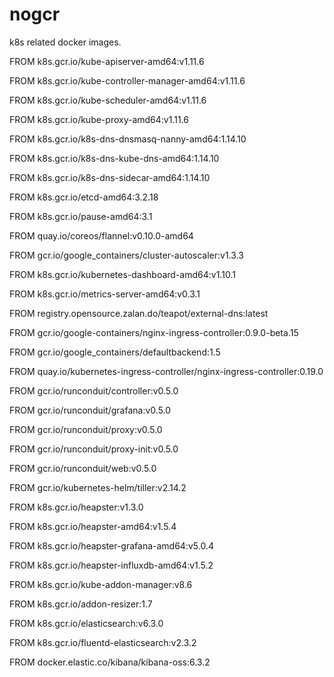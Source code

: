 # nogcr

k8s related docker images.

FROM k8s.gcr.io/kube-apiserver-amd64:v1.11.6

FROM k8s.gcr.io/kube-controller-manager-amd64:v1.11.6

FROM k8s.gcr.io/kube-scheduler-amd64:v1.11.6

FROM k8s.gcr.io/kube-proxy-amd64:v1.11.6

FROM k8s.gcr.io/k8s-dns-dnsmasq-nanny-amd64:1.14.10

FROM k8s.gcr.io/k8s-dns-kube-dns-amd64:1.14.10

FROM k8s.gcr.io/k8s-dns-sidecar-amd64:1.14.10

FROM k8s.gcr.io/etcd-amd64:3.2.18

FROM k8s.gcr.io/pause-amd64:3.1

FROM quay.io/coreos/flannel:v0.10.0-amd64

FROM gcr.io/google_containers/cluster-autoscaler:v1.3.3

FROM k8s.gcr.io/kubernetes-dashboard-amd64:v1.10.1

FROM k8s.gcr.io/metrics-server-amd64:v0.3.1

FROM registry.opensource.zalan.do/teapot/external-dns:latest

FROM gcr.io/google-containers/nginx-ingress-controller:0.9.0-beta.15

FROM gcr.io/google_containers/defaultbackend:1.5

FROM quay.io/kubernetes-ingress-controller/nginx-ingress-controller:0.19.0


FROM gcr.io/runconduit/controller:v0.5.0

FROM gcr.io/runconduit/grafana:v0.5.0

FROM gcr.io/runconduit/proxy:v0.5.0

FROM gcr.io/runconduit/proxy-init:v0.5.0

FROM gcr.io/runconduit/web:v0.5.0


FROM gcr.io/kubernetes-helm/tiller:v2.14.2

FROM k8s.gcr.io/heapster:v1.3.0

FROM k8s.gcr.io/heapster-amd64:v1.5.4

FROM k8s.gcr.io/heapster-grafana-amd64:v5.0.4

FROM k8s.gcr.io/heapster-influxdb-amd64:v1.5.2

FROM k8s.gcr.io/kube-addon-manager:v8.6

FROM k8s.gcr.io/addon-resizer:1.7


FROM k8s.gcr.io/elasticsearch:v6.3.0

FROM k8s.gcr.io/fluentd-elasticsearch:v2.3.2

FROM docker.elastic.co/kibana/kibana-oss:6.3.2
